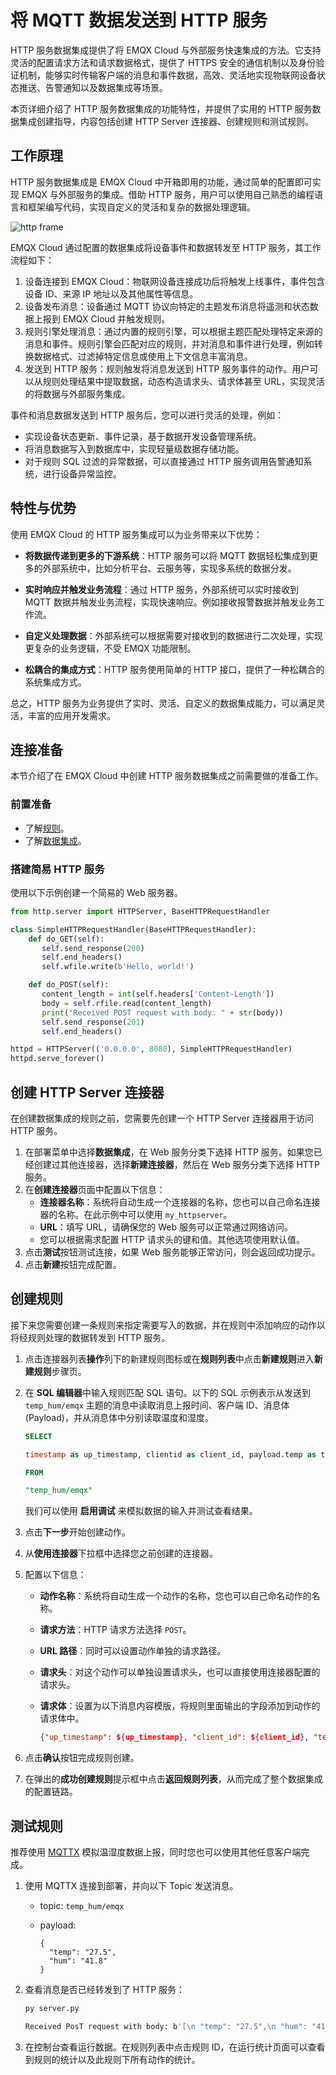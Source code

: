 # 将 MQTT 数据发送到 HTTP 服务

HTTP 服务数据集成提供了将 EMQX Cloud 与外部服务快速集成的方法。它支持灵活的配置请求方法和请求数据格式，提供了 HTTPS 安全的通信机制以及身份验证机制，能够实时传输客户端的消息和事件数据，高效、灵活地实现物联网设备状态推送、告警通知以及数据集成等场景。

本页详细介绍了 HTTP 服务数据集成的功能特性，并提供了实用的 HTTP 服务数据集成创建指导，内容包括创建 HTTP Server 连接器、创建规则和测试规则。


## 工作原理
HTTP 服务数据集成是 EMQX Cloud 中开箱即用的功能，通过简单的配置即可实现 EMQX 与外部服务的集成。借助 HTTP 服务，用户可以使用自己熟悉的编程语言和框架编写代码，实现自定义的灵活和复杂的数据处理逻辑。

![http frame](./_assets/frame_http.png)

EMQX Cloud 通过配置的数据集成将设备事件和数据转发至 HTTP 服务，其工作流程如下：

1. 设备连接到 EMQX Cloud：物联网设备连接成功后将触发上线事件，事件包含设备 ID、来源 IP 地址以及其他属性等信息。
2. 设备发布消息：设备通过 MQTT 协议向特定的主题发布消息将遥测和状态数据上报到 EMQX Cloud 并触发规则。
3. 规则引擎处理消息：通过内置的规则引擎，可以根据主题匹配处理特定来源的消息和事件。规则引擎会匹配对应的规则，并对消息和事件进行处理，例如转换数据格式、过滤掉特定信息或使用上下文信息丰富消息。
4. 发送到 HTTP 服务：规则触发将消息发送到 HTTP 服务事件的动作。用户可以从规则处理结果中提取数据，动态构造请求头、请求体甚至 URL，实现灵活的将数据与外部服务集成。

事件和消息数据发送到 HTTP 服务后，您可以进行灵活的处理，例如：

- 实现设备状态更新、事件记录，基于数据开发设备管理系统。
- 将消息数据写入到数据库中，实现轻量级数据存储功能。
- 对于规则 SQL 过滤的异常数据，可以直接通过 HTTP 服务调用告警通知系统，进行设备异常监控。

## 特性与优势
使用 EMQX Cloud 的 HTTP 服务集成可以为业务带来以下优势：

- **将数据传递到更多的下游系统**：HTTP 服务可以将 MQTT 数据轻松集成到更多的外部系统中，比如分析平台、云服务等，实现多系统的数据分发。

- **实时响应并触发业务流程**：通过 HTTP 服务，外部系统可以实时接收到 MQTT 数据并触发业务流程，实现快速响应。例如接收报警数据并触发业务工作流。

- **自定义处理数据**：外部系统可以根据需要对接收到的数据进行二次处理，实现更复杂的业务逻辑，不受 EMQX 功能限制。

- **松耦合的集成方式**：HTTP 服务使用简单的 HTTP 接口，提供了一种松耦合的系统集成方式。

总之，HTTP 服务为业务提供了实时、灵活、自定义的数据集成能力，可以满足灵活，丰富的应用开发需求。


## 连接准备
本节介绍了在 EMQX Cloud 中创建 HTTP 服务数据集成之前需要做的准备工作。

### 前置准备

- 了解[规则](./rules.md)。
- 了解[数据集成](./introduction.md)。

### 搭建简易 HTTP 服务

使用以下示例创建一个简易的 Web 服务器。

```python
from http.server import HTTPServer, BaseHTTPRequestHandler

class SimpleHTTPRequestHandler(BaseHTTPRequestHandler):
    def do_GET(self):
       self.send_response(200)
       self.end_headers()
       self.wfile.write(b'Hello, world!')

    def do_POST(self):
       content_length = int(self.headers['Content-Length'])
       body = self.rfile.read(content_length)
       print("Received POST request with body: " + str(body))
       self.send_response(201)
       self.end_headers()

httpd = HTTPServer(('0.0.0.0', 8080), SimpleHTTPRequestHandler)
httpd.serve_forever()
```

## 创建 HTTP Server 连接器
在创建数据集成的规则之前，您需要先创建一个 HTTP Server 连接器用于访问 HTTP 服务。

1. 在部署菜单中选择**数据集成**，在 Web 服务分类下选择 HTTP 服务。如果您已经创建过其他连接器，选择**新建连接器**，然后在 Web 服务分类下选择 HTTP 服务。
2. 在**创建连接器**页面中配置以下信息：
   - **连接器名称**：系统将自动生成一个连接器的名称，您也可以自己命名连接器的名称。在此示例中可以使用 `my_httpserver`。
   - **URL**：填写 URL，请确保您的 Web 服务可以正常通过网络访问。
   - 您可以根据需求配置 HTTP 请求头的键和值。其他选项使用默认值。
3. 点击**测试**按钮测试连接，如果 Web 服务能够正常访问，则会返回成功提示。
4. 点击**新建**按钮完成配置。

## 创建规则
接下来您需要创建一条规则来指定需要写入的数据，并在规则中添加响应的动作以将经规则处理的数据转发到 HTTP 服务。

1. 点击连接器列表**操作**列下的新建规则图标或在**规则列表**中点击**新建规则**进入**新建规则**步骤页。

2. 在 **SQL 编辑器**中输入规则匹配 SQL 语句。以下的 SQL 示例表示从发送到 `temp_hum/emqx` 主题的消息中读取消息上报时间、客户端 ID、消息体 (Payload)，并从消息体中分别读取温度和湿度。

   ```sql
   SELECT 
   
   timestamp as up_timestamp, clientid as client_id, payload.temp as temp, payload.hum as hum
   
   FROM
   
   "temp_hum/emqx"
   ```

   我们可以使用 **启用调试** 来模拟数据的输入并测试查看结果。

3. 点击**下一步**开始创建动作。

4. 从**使用连接器**下拉框中选择您之前创建的连接器。

5. 配置以下信息：

   - **动作名称**：系统将自动生成一个动作的名称，您也可以自己命名动作的名称。

   - **请求方法**：HTTP 请求方法选择 `POST`。

   - **URL 路径**：同时可以设置动作单独的请求路径。

   - **请求头**：对这个动作可以单独设置请求头，也可以直接使用连接器配置的请求头。

   - **请求体**：设置为以下消息内容模版，将规则里面输出的字段添加到动作的请求体中。

     ```json
     {"up_timestamp": ${up_timestamp}, "client_id": ${client_id}, "temp": ${temp}, "hum": ${hum}}
     ```

6. 点击**确认**按钮完成规则创建。

7. 在弹出的**成功创建规则**提示框中点击**返回规则列表**，从而完成了整个数据集成的配置链路。


## 测试规则

推荐使用 [MQTTX](https://mqttx.app/) 模拟温湿度数据上报，同时您也可以使用其他任意客户端完成。

1. 使用 MQTTX 连接到部署，并向以下 Topic 发送消息。

    - topic: `temp_hum/emqx`

    - payload:

      ```
      {
        "temp": "27.5",
        "hum": "41.8"
      }
      ```

2. 查看消息是否已经转发到了 HTTP 服务：

   ```bash
   py server.py
   
   Received PosT request with body: b'[\n "temp": "27.5",\n "hum": "41.8"\n)127.0.0.1 - -[18/Dec/2023 14:50:44]"POST  HTTP/1.1" 201 -
   ```


3. 在控制台查看运行数据。在规则列表中点击规则 ID，在运行统计页面可以查看到规则的统计以及此规则下所有动作的统计。

